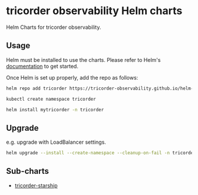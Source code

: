# tricorder observability Helm charts

Helm Charts for tricorder observability.

## Usage

Helm must be installed to use the charts. Please refer to Helm's [documentation](https://helm.sh/docs/) to get started.

Once Helm is set up properly, add the repo as follows:

```bash
helm repo add tricorder https://tricorder-observability.github.io/helm-charts

kubectl create namespace tricorder

helm install mytricorder -n tricorder
```

## Upgrade

e.g. upgrade with LoadBalancer settings.

```bash
helm upgrade --install --create-namespace --cleanup-on-fail -n tricorder my-tricorder tricorder --set starship.service.type=LoadBalancer
```

## Sub-charts
- [tricorder-starship](./charts/tricorder/charts/starship/README.md)
